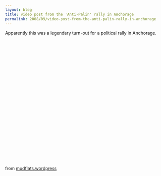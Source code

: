 ```yaml
---
layout: blog
title: video post from the 'Anti-Palin' rally in Anchorage
permalink: 2008/09/video-post-from-the-anti-palin-rally-in-anchorage
---
```


<p>Apparently this was a legendary turn-out for a political rally in Anchorage.<br />
</p>
<object width="425" height="344"><param name="movie" value="http://www.youtube.com/v/PNlcYaEOLRM&rel=0&color1=0xb1b1b1&color2=0xcfcfcf&fs=1" /><param name="allowFullScreen" value="true" /><embed src="http://www.youtube.com/v/PNlcYaEOLRM&rel=0&color1=0xb1b1b1&color2=0xcfcfcf&fs=1" type="application/x-shockwave-flash" allowfullscreen="true" width="425" height="344"></embed></object><p><br /><br /></p>
<p>from <a href="http://mudflats.wordpress.com/" target="_blank">mudflats.wordpress</a></p>

